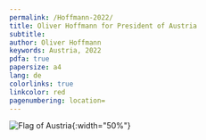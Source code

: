 ```yaml
---
permalink: /Hoffmann-2022/
title: Oliver Hoffmann for President of Austria
subtitle: 
author: Oliver Hoffmann
keywords: Austria, 2022
pdfa: true
papersize: a4
lang: de
colorlinks: true
linkcolor: red
pagenumbering: location=
---
```


![Flag of Austria](https://res.cloudinary.com/ontore/image/upload/f_auto,fl_any_format.sanitize,q_auto/v1658980446/2022-07-28-Fahne-%C3%96sterreich_mjs3x2.svg){:width="50%"}
